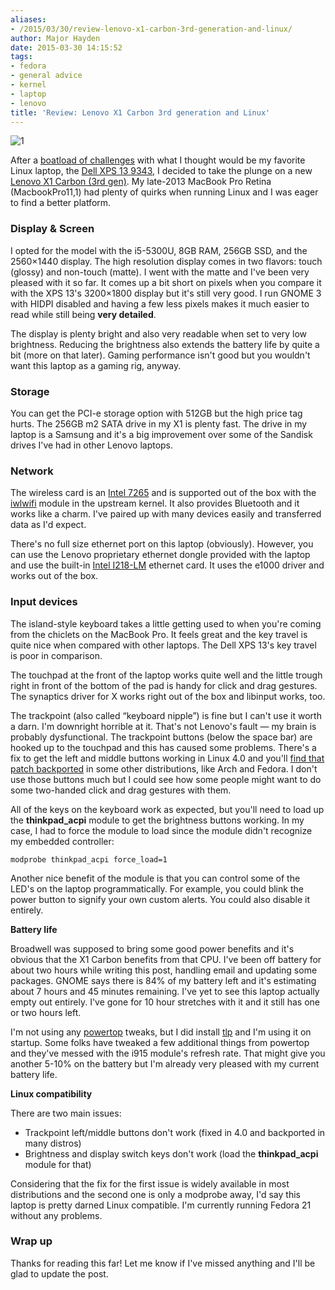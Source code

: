 ```yaml
---
aliases:
- /2015/03/30/review-lenovo-x1-carbon-3rd-generation-and-linux/
author: Major Hayden
date: 2015-03-30 14:15:52
tags:
- fedora
- general advice
- kernel
- laptop
- lenovo
title: 'Review: Lenovo X1 Carbon 3rd generation and Linux'
---
```


![1]

After a [boatload of challenges][2] with what I thought would be my favorite Linux laptop, the [Dell XPS 13 9343][3], I decided to take the plunge on a new [Lenovo X1 Carbon (3rd gen)][4]. My late-2013 MacBook Pro Retina (MacbookPro11,1) had plenty of quirks when running Linux and I was eager to find a better platform.

<!--more-->

### Display & Screen

I opted for the model with the i5-5300U, 8GB RAM, 256GB SSD, and the 2560&#215;1440 display. The high resolution display comes in two flavors: touch (glossy) and non-touch (matte). I went with the matte and I've been very pleased with it so far. It comes up a bit short on pixels when you compare it with the XPS 13's 3200&#215;1800 display but it's still very good. I run GNOME 3 with HIDPI disabled and having a few less pixels makes it much easier to read while still being **very detailed**.

The display is plenty bright and also very readable when set to very low brightness. Reducing the brightness also extends the battery life by quite a bit (more on that later). Gaming performance isn't good but you wouldn't want this laptop as a gaming rig, anyway.

### Storage

You can get the PCI-e storage option with 512GB but the high price tag hurts. The 256GB m2 SATA drive in my X1 is plenty fast. The drive in my laptop is a Samsung and it's a big improvement over some of the Sandisk drives I've had in other Lenovo laptops.

### Network

The wireless card is an [Intel 7265][5] and is supported out of the box with the [iwlwifi][6] module in the upstream kernel. It also provides Bluetooth and it works like a charm. I've paired up with many devices easily and transferred data as I'd expect.

There's no full size ethernet port on this laptop (obviously). However, you can use the Lenovo proprietary ethernet dongle provided with the laptop and use the built-in [Intel I218-LM][7] ethernet card. It uses the e1000 driver and works out of the box.

### Input devices

The island-style keyboard takes a little getting used to when you're coming from the chiclets on the MacBook Pro. It feels great and the key travel is quite nice when compared with other laptops. The Dell XPS 13's key travel is poor in comparison.

The touchpad at the front of the laptop works quite well and the little trough right in front of the bottom of the pad is handy for click and drag gestures. The synaptics driver for X works right out of the box and libinput works, too.

The trackpoint (also called &#8220;keyboard nipple&#8221;) is fine but I can't use it worth a darn. I'm downright horrible at it. That's not Lenovo's fault &#8212; my brain is probably dysfunctional. The trackpoint buttons (below the space bar) are hooked up to the touchpad and this has caused some problems. There's a fix to get the left and middle buttons working in Linux 4.0 and you'll [find that patch backported][8] in some other distributions, like Arch and Fedora. I don't use those buttons much but I could see how some people might want to do some two-handed click and drag gestures with them.

All of the keys on the keyboard work as expected, but you'll need to load up the **thinkpad_acpi** module to get the brightness buttons working. In my case, I had to force the module to load since the module didn't recognize my embedded controller:

```
modprobe thinkpad_acpi force_load=1
```

Another nice benefit of the module is that you can control some of the LED's on the laptop programmatically. For example, you could blink the power button to signify your own custom alerts. You could also disable it entirely.

**Battery life**

Broadwell was supposed to bring some good power benefits and it's obvious that the X1 Carbon benefits from that CPU. I've been off battery for about two hours while writing this post, handling email and updating some packages. GNOME says there is 84% of my battery left and it's estimating about 7 hours and 45 minutes remaining. I've yet to see this laptop actually empty out entirely. I've gone for 10 hour stretches with it and it still has one or two hours left.

I'm not using any [powertop][10] tweaks, but I did install [tlp][11] and I'm using it on startup. Some folks have tweaked a few additional things from powertop and they've messed with the i915 module's refresh rate. That might give you another 5-10% on the battery but I'm already very pleased with my current battery life.

**Linux compatibility**

There are two main issues:

  * Trackpoint left/middle buttons don't work (fixed in 4.0 and backported in many distros)
  * Brightness and display switch keys don't work (load the **thinkpad_acpi** module for that)

Considering that the fix for the first issue is widely available in most distributions and the second one is only a modprobe away, I'd say this laptop is pretty darned Linux compatible. I'm currently running Fedora 21 without any problems.

### Wrap up

Thanks for reading this far! Let me know if I've missed anything and I'll be glad to update the post.

 [1]: https://major.io/wp-content/uploads/2015/03/ThinkPad-Carbon-X1.jpg
 [2]: /2015/02/03/linux-support-dell-xps-13-9343-2015-model/
 [3]: http://www.dell.com/us/p/xps-13-9343-laptop/pd
 [4]: http://shop.lenovo.com/us/en/laptops/thinkpad/x-series/x1-carbon/
 [5]: http://www.intel.com/content/www/us/en/wireless-products/dual-band-wireless-ac-7265.html
 [6]: http://www.intel.com/support/wireless/wlan/sb/CS-034398.htm
 [7]: http://ark.intel.com/products/71307/Intel-Ethernet-Connection-I218-LM
 [8]: https://bugzilla.redhat.com/show_bug.cgi?id=1200778
 [10]: http://en.wikipedia.org/wiki/PowerTOP
 [11]: https://wiki.archlinux.org/index.php/TLP
